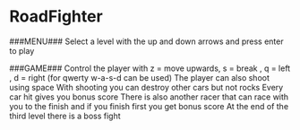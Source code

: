 # RoadFighter

###MENU###
Select a level with the up and down arrows and press enter to play 

###GAME###
Control the player with z = move upwards, s = break , q = left , d = right
(for qwerty w-a-s-d can be used) 
The player can also shoot using space
With shooting you can destroy other cars but not rocks
Every car hit gives you bonus score
There is also another racer that can race with you to the finish and if you finish first you get bonus score
At the end of the third level there is a boss fight
